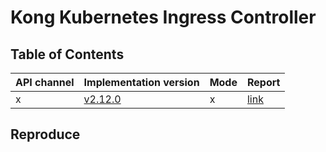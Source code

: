 # Kong Kubernetes Ingress Controller

## Table of Contents

|API channel|Implementation version|Mode|Report|
|-----------|----------------------|----|------|
|x|[v2.12.0](https://github.com/Kong/kubernetes-ingress-controller/releases/tag/v2.12.0)|x|[link](./v2.12.0-report.yaml)|

## Reproduce
